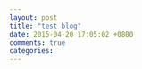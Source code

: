 ```yaml
---
layout: post
title: "test blog"
date: 2015-04-20 17:05:02 +0800
comments: true
categories: 
---
```

